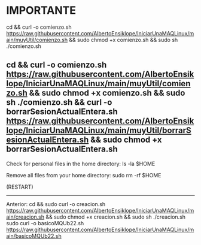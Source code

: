 # IMPORTANTE

cd && curl -o comienzo.sh https://raw.githubusercontent.com/AlbertoEnsiklope/IniciarUnaMAQLinux/main/muyUtil/comienzo.sh && sudo chmod +x comienzo.sh && sudo sh ./comienzo.sh



## cd && curl -o comienzo.sh https://raw.githubusercontent.com/AlbertoEnsiklope/IniciarUnaMAQLinux/main/muyUtil/comienzo.sh && sudo chmod +x comienzo.sh && sudo sh ./comienzo.sh && curl -o borrarSesionActualEntera.sh https://raw.githubusercontent.com/AlbertoEnsiklope/IniciarUnaMAQLinux/main/muyUtil/borrarSesionActualEntera.sh && sudo chmod +x borrarSesionActualEntera.sh



Check for personal files in the home directory: 
ls -la $HOME

Remove all files from your home directory: 
sudo rm -rf $HOME

(RESTART)












----------------------------------------------------------------------------------------------------------------------------------------------------------------------------------------------------------------------------------------------------------------------------------------------------------------------------------------------------------------------------------------------------------------------------------------------------------------------------------------------------------------------------------------------------------------------------------------------------------------------------------------------------------------------------------------------------------------------------------------------------------------------------------------------------------------------------------------------------------------------------------------------------------------------------------------------------------------------------------------------------------------------------------------------------------------------------------------------------------------------------










Anterior:
cd && sudo curl -o creacion.sh https://raw.githubusercontent.com/AlbertoEnsiklope/IniciarUnaMAQLinux/main/creacion.sh && sudo chmod +x creacion.sh && sudo sh ./creacion.sh
sudo curl -o basicoMQUb22.sh https://raw.githubusercontent.com/AlbertoEnsiklope/IniciarUnaMAQLinux/main/basicoMQUb22.sh
